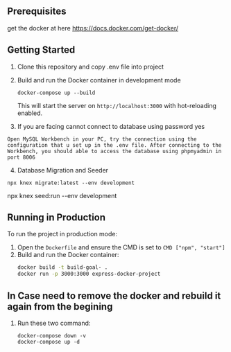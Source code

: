 ## Prerequisites

get the docker at here https://docs.docker.com/get-docker/

## Getting Started

1. Clone this repository and copy .env file into project

2. Build and run the Docker container in development mode

   ```
   docker-compose up --build
   ```


   This will start the server on `http://localhost:3000` with hot-reloading enabled.
3. If you are facing cannot connect to database using password yes

```
Open MySQL Workbench in your PC, try the connection using the configuration that u set up in the .env file. After connecting to the Workbench, you should able to access the database using phpmyadmin in port 8006
```


4. Database Migration and Seeder

```
npx knex migrate:latest --env development
```
npx knex seed:run --env development



## Running in Production

To run the project in production mode:

1. Open the `Dockerfile` and ensure the CMD is set to `CMD ["npm", "start"]`
2. Build and run the Docker container:
   ```bash
   docker build -t build-goal- .
   docker run -p 3000:3000 express-docker-project
   ```

   
## In Case need to remove the docker and rebuild it again from the begining


1. Run these two command:
   ```
   docker-compose down -v
   docker-compose up -d
   ```